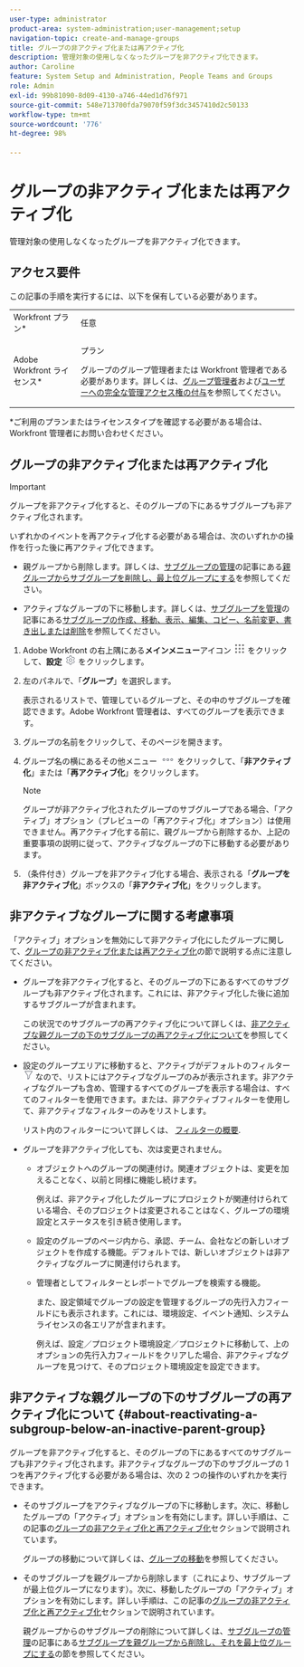 ```yaml
---
user-type: administrator
product-area: system-administration;user-management;setup
navigation-topic: create-and-manage-groups
title: グループの非アクティブ化または再アクティブ化
description: 管理対象の使用しなくなったグループを非アクティブ化できます。
author: Caroline
feature: System Setup and Administration, People Teams and Groups
role: Admin
exl-id: 99b81090-8d09-4130-a746-44ed1d76f971
source-git-commit: 548e713700fda79070f59f3dc3457410d2c50133
workflow-type: tm+mt
source-wordcount: '776'
ht-degree: 98%

---
```


# グループの非アクティブ化または再アクティブ化

<!--
If Callisto adds the <b>Is active</b> checkbox to the Details page for groups you view, add that info to Manage groups/Create and manage groups/manage-a-group and to Manage groups/Create and manage groups/view-and-manage-a-groups-details
-->

管理対象の使用しなくなったグループを非アクティブ化できます。

## アクセス要件

この記事の手順を実行するには、以下を保有している必要があります。

<table style="table-layout:auto"> 
 <col> 
 <col> 
 <tbody> 
  <tr> 
   <td role="rowheader">Workfront プラン*</td> 
   <td>任意</td> 
  </tr> 
  <tr> 
   <td role="rowheader">Adobe Workfront ライセンス*</td> 
   <td> <p>プラン </p> <p>グループのグループ管理者または Workfront 管理者である必要があります。詳しくは、<a href="../../../administration-and-setup/manage-groups/group-roles/group-administrators.md" class="MCXref xref">グループ管理者</a>および<a href="../../../administration-and-setup/add-users/configure-and-grant-access/grant-a-user-full-administrative-access.md" class="MCXref xref">ユーザーへの完全な管理アクセス権の付与</a>を参照してください。</p> </td> 
  </tr> 
 </tbody> 
</table>

&#42;ご利用のプランまたはライセンスタイプを確認する必要がある場合は、Workfront 管理者にお問い合わせください。

## グループの非アクティブ化または再アクティブ化

>[!IMPORTANT]
>
>グループを非アクティブ化すると、そのグループの下にあるサブグループも非アクティブ化されます。
>
>いずれかのイベントを再アクティブ化する必要がある場合は、次のいずれかの操作を行った後に再アクティブ化できます。
>
>* 親グループから削除します。詳しくは、[サブグループの管理](../../../administration-and-setup/manage-groups/create-and-manage-subgroups/manage-subgroups.md)の記事にある[親グループからサブグループを削除し、最上位グループにする](../../../administration-and-setup/manage-groups/create-and-manage-subgroups/manage-subgroups.md#make)を参照してください。
>
>* アクティブなグループの下に移動します。詳しくは、[サブグループを管理](../../../administration-and-setup/manage-groups/create-and-manage-subgroups/manage-subgroups.md)の記事にある[サブグループの作成、移動、表示、編集、コピー、名前変更、書き出しまたは削除](../../../administration-and-setup/manage-groups/create-and-manage-subgroups/manage-subgroups.md#create)を参照してください。
>

1. Adobe Workfront の右上隅にある&#x200B;**メインメニュー**&#x200B;アイコン ![](assets/main-menu-icon.png) をクリックして、**設定** ![](assets/gear-icon-settings.png) をクリックします。

1. 左のパネルで、「**グループ**」を選択します。

   表示されるリストで、管理しているグループと、その中のサブグループを確認できます。Adobe Workfront 管理者は、すべてのグループを表示できます。

1. グループの名前をクリックして、そのページを開きます。

1. グループ名の横にあるその他メニュー ![](assets/more-icon.png) をクリックして、「**非アクティブ化**」または「**再アクティブ化**」をクリックします。

   >[!NOTE]
   >
   >グループが非アクティブ化されたグループのサブグループである場合、「アクティブ」オプション（プレビューの「再アクティブ化」オプション）は使用できません。再アクティブ化する前に、親グループから削除するか、上記の重要事項の説明に従って、アクティブなグループの下に移動する必要があります。

1. （条件付き）グループを非アクティブ化する場合、表示される「**グループを非アクティブ化**」ボックスの「**非アクティブ化**」をクリックします。

## 非アクティブなグループに関する考慮事項

「アクティブ」オプションを無効にして非アクティブ化にしたグループに関して、[グループの非アクティブ化または再アクティブ化](#View)の節で説明する点に注意してください。

* グループを非アクティブ化すると、そのグループの下にあるすべてのサブグループも非アクティブ化されます。これには、非アクティブ化した後に追加するサブグループが含まれます。

  この状況でのサブグループの再アクティブ化について詳しくは、[非アクティブな親グループの下のサブグループの再アクティブ化について](#about-reactivating-a-subgroup-below-an-inactive-parent-group)を参照してください。

* 設定のグループエリアに移動すると、アクティブがデフォルトのフィルター ![](assets/filter-nwepng.png) なので、リストにはアクティブなグループのみが表示されます。非アクティブなグループも含め、管理するすべてのグループを表示する場合は、すべてのフィルターを使用できます。または、非アクティブフィルターを使用して、非アクティブなフィルターのみをリストします。

  リスト内のフィルターについて詳しくは、 [フィルターの概要](../../../reports-and-dashboards/reports/reporting-elements/filters-overview.md).

* グループを非アクティブ化しても、次は変更されません。

   * オブジェクトへのグループの関連付け。関連オブジェクトは、変更を加えることなく、以前と同様に機能し続けます。

     例えば、非アクティブ化したグループにプロジェクトが関連付けられている場合、そのプロジェクトは変更されることはなく、グループの環境設定とステータスを引き続き使用します。

   * 設定のグループのページ内から、承認、チーム、会社などの新しいオブジェクトを作成する機能。デフォルトでは、新しいオブジェクトは非アクティブなグループに関連付けられます。
   * 管理者としてフィルターとレポートでグループを検索する機能。

     また、設定領域でグループの設定を管理するグループの先行入力フィールドにも表示されます。これには、環境設定、イベント通知、システムライセンスの各エリアが含まれます。

     例えば、設定／プロジェクト環境設定／プロジェクトに移動して、上のオプションの先行入力フィールドをクリアした場合、非アクティブなグループを見つけて、そのプロジェクト環境設定を設定できます。

## 非アクティブな親グループの下のサブグループの再アクティブ化について {#about-reactivating-a-subgroup-below-an-inactive-parent-group}

グループを非アクティブ化すると、そのグループの下にあるすべてのサブグループも非アクティブ化されます。非アクティブなグループの下のサブグループの 1 つを再アクティブ化する必要がある場合は、次の 2 つの操作のいずれかを実行できます。

* そのサブグループをアクティブなグループの下に移動します。次に、移動したグループの「アクティブ」オプションを有効にします。詳しい手順は、この記事の[グループの非アクティブ化と再アクティブ化](#View)セクションで説明されています。

  グループの移動について詳しくは、[グループの移動](../../../administration-and-setup/manage-groups/create-and-manage-groups/move-a-group.md)を参照してください。

* そのサブグループを親グループから削除します（これにより、サブグループが最上位グループになります）。次に、移動したグループの「アクティブ」オプションを有効にします。詳しい手順は、この記事の[グループの非アクティブ化と再アクティブ化](#View)セクションで説明されています。

  親グループからのサブグループの削除について詳しくは、[サブグループの管理](../../../administration-and-setup/manage-groups/create-and-manage-subgroups/manage-subgroups.md)の記事にある[サブグループを親グループから削除し、それを最上位グループにする](../../../administration-and-setup/manage-groups/create-and-manage-subgroups/manage-subgroups.md#make)の節を参照してください。
